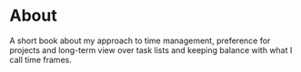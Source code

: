 # About

A short book about my approach to time management, preference for projects and long-term view over task lists and keeping balance with what I call time frames.
